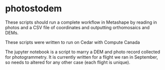 # photostodem

These scripts should run a complete workflow in Metashape by reading in photos and a CSV file of coordinates and outputting orthomosaics and DEMs.

These scripts were written to run on Cedar with Compute Canada

The jupyter notebook is a script to marry a DEM and photo record collected for photogrammetry. It is currently written for a flight we ran in September, so needs to altered for any other case (each flight is unique).
